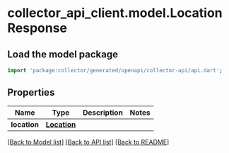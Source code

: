 # collector_api_client.model.LocationResponse

## Load the model package
```dart
import 'package:collector/generated/openapi/collector-api/api.dart';
```

## Properties
Name | Type | Description | Notes
------------ | ------------- | ------------- | -------------
**location** | [**Location**](Location.md) |  | 

[[Back to Model list]](../README.md#documentation-for-models) [[Back to API list]](../README.md#documentation-for-api-endpoints) [[Back to README]](../README.md)


